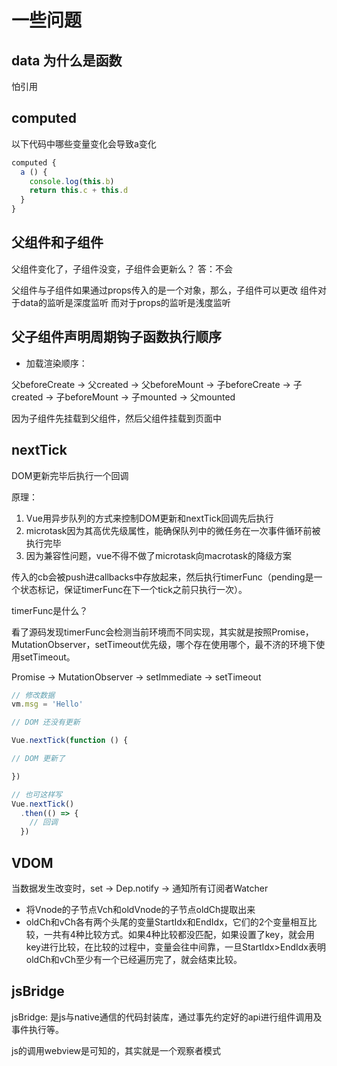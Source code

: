 # 一些问题

## data 为什么是函数

怕引用

## computed

以下代码中哪些变量变化会导致a变化

```js
computed {
  a () {
    console.log(this.b)
    return this.c + this.d
  }
}
```

## 父组件和子组件

父组件变化了，子组件没变，子组件会更新么？
答：不会

父组件与子组件如果通过props传入的是一个对象，那么，子组件可以更改
组件对于data的监听是深度监听
而对于props的监听是浅度监听

## 父子组件声明周期钩子函数执行顺序

* 加载渲染顺序：

父beforeCreate -> 父created -> 父beforeMount -> 子beforeCreate -> 子created -> 子beforeMount -> 子mounted -> 父mounted

因为子组件先挂载到父组件，然后父组件挂载到页面中

## nextTick

DOM更新完毕后执行一个回调

原理：

1. Vue用异步队列的方式来控制DOM更新和nextTick回调先后执行
2. microtask因为其高优先级属性，能确保队列中的微任务在一次事件循环前被执行完毕
3. 因为兼容性问题，vue不得不做了microtask向macrotask的降级方案

传入的cb会被push进callbacks中存放起来，然后执行timerFunc（pending是一个状态标记，保证timerFunc在下一个tick之前只执行一次）。

timerFunc是什么？

看了源码发现timerFunc会检测当前环境而不同实现，其实就是按照Promise，MutationObserver，setTimeout优先级，哪个存在使用哪个，最不济的环境下使用setTimeout。

Promise -> MutationObserver -> setImmediate -> setTimeout

```js
// 修改数据
vm.msg = 'Hello'

// DOM 还没有更新

Vue.nextTick(function () {

// DOM 更新了

})

// 也可这样写
Vue.nextTick()
  .then(() => {
    // 回调
  })
```

## VDOM

当数据发生改变时，set -> Dep.notify -> 通知所有订阅者Watcher

* 将Vnode的子节点Vch和oldVnode的子节点oldCh提取出来
* oldCh和vCh各有两个头尾的变量StartIdx和EndIdx，它们的2个变量相互比较，一共有4种比较方式。如果4种比较都没匹配，如果设置了key，就会用key进行比较，在比较的过程中，变量会往中间靠，一旦StartIdx>EndIdx表明oldCh和vCh至少有一个已经遍历完了，就会结束比较。

## jsBridge

jsBridge: 是js与native通信的代码封装库，通过事先约定好的api进行组件调用及事件执行等。

js的调用webview是可知的，其实就是一个观察者模式
